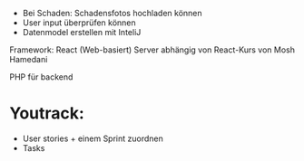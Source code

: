 * Bei Schaden: Schadensfotos hochladen können
* User input überprüfen können
* Datenmodel erstellen mit InteliJ


Framework: React (Web-basiert)
Server abhängig von React-Kurs von Mosh Hamedani

PHP für backend

# Youtrack:
* User stories + einem Sprint zuordnen
* Tasks
